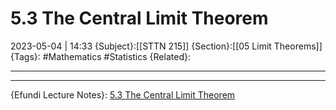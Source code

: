 # 5.3 The Central Limit Theorem
2023-05-04 | 14:33
{Subject}:[[STTN 215]]
{Section}:[[05 Limit Theorems]]
{Tags}: #Mathematics #Statistics 
{Related}:

--- 


--- 
{Efundi Lecture Notes}: [5.3 The Central Limit Theorem](https://efundi.nwu.ac.za/access/content/group/abd2a584-0a55-418c-9973-de94cd06741e/Slides/STTN215_Chapter5_Limit_Theorems.pdf)